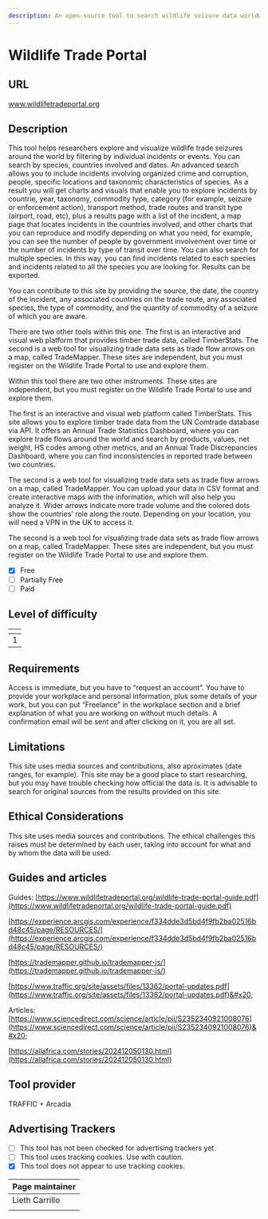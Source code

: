 ```yaml
---
description: An open-source tool to search wildlife seizure data worldwide.
---
```


# Wildlife Trade Portal

## URL

[www.wildlifetradeportal.org ](https://www.wildlifetradeportal.org/)

## Description

This tool helps researchers explore and visualize wildlife trade seizures around the world by filtering by individual incidents or events. You can search by species, countries involved and dates. An advanced search allows you to include incidents involving organized crime and corruption, people, specific locations and taxonomic characteristics of species. As a result you will get charts and visuals that enable you to explore incidents by countrie, year, taxonomy, commodity type, category (for example, seizure or enforcement action), transport method, trade routes and transit type (airport, road, etc), plus a results page with a list of the incident, a map page that locates incidents in the countries involved, and other charts that you can reproduce and modify depending on what you need, for example, you can see the number of people by government involvement over time or the number of incidents by type of transit over time. You can also search for multiple species. In this way, you can find incidents related to each species and incidents related to all the species you are looking for. Results can be exported.

You can contribute to this site by providing the source, the date, the country of the incident, any associated countries on the trade route, any associated species, the type of commodity, and the quantity of commodity of a seizure of which you are aware.

There are two other tools within this one. The first is an interactive and visual web platform that provides timber trade data, called TimberStats. The second is a web tool for visualizing trade data sets as trade flow arrows on a map, called TradeMapper. These sites are independent, but you must register on the Wildlife Trade Portal to use and explore them.

Within this tool there are two other instruments. These sites are independent, but you must register on the Wildlife Trade Portal to use and explore them.

The first is an interactive and visual web platform called TimberStats. This site allows you to explore timber trade data from the UN Comtrade database via API. It offers an Annual Trade Statistics Dashboard, where you can explore trade flows around the world and search by products, values, net weight, HS codes among other metrics, and an Annual Trade Discrepancies Dashboard, where you can find inconsistencies in reported trade between two countries.

The second is a web tool for visualizing trade data sets as trade flow arrows on a map, called TradeMapper. You can upload your data in CSV format and create interactive maps with the information, which will also help you analyze it. Wider arrows indicate more trade volume and the colored dots show the countries' role along the route. Depending on your location, you will need a VPN in the UK to access it.&#x20;

The second is a web tool for visualizing trade data sets as trade flow arrows on a map, called TradeMapper. These sites are independent, but you must register on the Wildlife Trade Portal to use and explore them.

* [x] Free
* [ ] Partially Free
* [ ] Paid

## Level of difficulty

<table><thead><tr><th data-type="rating" data-max="5"></th></tr></thead><tbody><tr><td>1</td></tr></tbody></table>

## Requirements

Access is immediate, but you have to “request an account”. You have to provide your workplace and personal information, plus some details of your work, but you can put “Freelance” in the workplace section and a brief explanation of what you are working on without much details. A confirmation email will be sent and after clicking on it, you are all set.

## Limitations

This site uses media sources and contributions, also aproximates (date ranges, for example). This site may be a good place to start researching, but you may have trouble checking how official the data is. It is advisable to search for original sources from the results provided on this site.

## Ethical Considerations

This site uses media sources and contributions. The ethical challenges this raises must be determined by each user, taking into account for what and by whom the data will be used.

## Guides and articles

Guides: [https://www.wildlifetradeportal.org/wildlife-trade-portal-guide.pdf](https://www.wildlifetradeportal.org/wildlife-trade-portal-guide.pdf)

[https://experience.arcgis.com/experience/f334dde3d5bd4f9fb2ba02516bd48c45/page/RESOURCES/](https://experience.arcgis.com/experience/f334dde3d5bd4f9fb2ba02516bd48c45/page/RESOURCES/)

[https://trademapper.github.io/trademapper-js/](https://trademapper.github.io/trademapper-js/)

[https://www.traffic.org/site/assets/files/13362/portal-updates.pdf](https://www.traffic.org/site/assets/files/13362/portal-updates.pdf)&#x20;

Articles: [https://www.sciencedirect.com/science/article/pii/S2352340921008076](https://www.sciencedirect.com/science/article/pii/S2352340921008076)&#x20;

[https://allafrica.com/stories/202412050130.html](https://allafrica.com/stories/202412050130.html)

## Tool provider

TRAFFIC + Arcadia

## Advertising Trackers

* [ ] This tool has not been checked for advertising trackers yet.
* [ ] This tool uses tracking cookies. Use with caution.
* [x] This tool does not appear to use tracking cookies.

| Page maintainer |
| --------------- |
| Lieth Carrillo  |
|                 |
